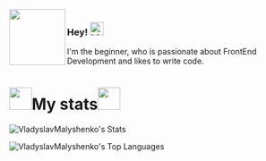 <img align="left" src="https://papik.pro/en/uploads/posts/2022-06/1655190159_12-papik-pro-p-anime-pixel-pictures-12.jpg" style="width: 100px">

### Hey! <img src="https://user-images.githubusercontent.com/1303154/88677602-1635ba80-d120-11ea-84d8-d263ba5fc3c0.gif" width="24px" alt="hi">

I'm the beginner, who is passionate about FrontEnd Development and likes to write code.


<h1><img src="https://media.tenor.com/N6wvyhQd7vMAAAAC/floating-stars.gif" style="width: 40px; margin-bottom: -10px">My stats<img src="https://media.tenor.com/N6wvyhQd7vMAAAAC/floating-stars.gif" style="width: 40px; margin-bottom: -10px"></h1>


![VladyslavMalyshenko's Stats](https://github-readme-stats.vercel.app/api?username=VladyslavMalyshenko&theme=midnight-purple&show_icons=true&hide_border=false&count_private=true)

![VladyslavMalyshenko's Top Languages](https://github-readme-stats.vercel.app/api/top-langs/?username=VladyslavMalyshenko&theme=midnight-purple&show_icons=true&hide_border=false&layout=compact)
